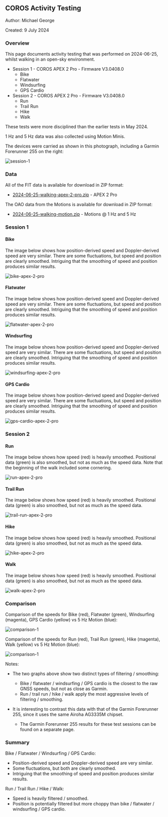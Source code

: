 ## COROS Activity Testing

Author: Michael George

Created: 9 July 2024



### Overview

This page documents activity testing that was performed on 2024-06-25, whilst walking in an open-sky environment.

- Session 1 - COROS APEX 2 Pro - Firmware V3.0408.0
  - Bike
  - Flatwater
  - Windsurfing
  - GPS Cardio
- Session 2 - COROS APEX 2 Pro - Firmware V3.0408.0
  - Run
  - Trail Run
  - Hike
  - Walk

These tests were more disciplined than the earlier tests in May 2024.

1 Hz and 5 Hz data was also collected using Motion Minis.

The devices were carried as shown in this photograph, including a Garmin Forerunner 255 on the right:

![session-1](img/20240625_181034.jpg)



### Data

All of the FIT data is available for download in ZIP format:

- [2024-06-25-walking-apex-2-pro.zip](2024-06-25-walking-apex-2-pro.zip) - APEX 2 Pro

The OAO data from the Motions is available for download in ZIP format:

- [2024-06-25-walking-motion.zip](2024-06-25-walking-motion.zip) - Motions @ 1 Hz and 5 Hz



### Session 1

#### Bike

The image below shows how position-derived speed and Doppler-derived speed are very similar. There are some fluctuations, but speed and position are clearly smoothed. Intriguing that the smoothing of speed and position produces similar results.

![bike-apex-2-pro](img/1-bike-apex-2-pro.png)



#### Flatwater

The image below shows how position-derived speed and Doppler-derived speed are very similar. There are some fluctuations, but speed and position are clearly smoothed. Intriguing that the smoothing of speed and position produces similar results.

![flatwater-apex-2-pro](img/2-flatwater-apex-2-pro.png)



#### Windsurfing

The image below shows how position-derived speed and Doppler-derived speed are very similar. There are some fluctuations, but speed and position are clearly smoothed. Intriguing that the smoothing of speed and position produces similar results.

![windsurfing-apex-2-pro](img/3-windsurfing-apex-2-pro.png)



#### GPS Cardio

The image below shows how position-derived speed and Doppler-derived speed are very similar. There are some fluctuations, but speed and position are clearly smoothed. Intriguing that the smoothing of speed and position produces similar results.

![gps-cardio-apex-2-pro](img/4-gps-cardio-apex-2-pro.png)



### Session 2

#### Run

The image below shows how speed (red) is heavily smoothed. Positional data (green) is also smoothed, but not as much as the speed data. Note that the beginning of the walk included some cornering.

![run-apex-2-pro](img/5-run-apex-2-pro.png)



#### Trail Run

The image below shows how speed (red) is heavily smoothed. Positional data (green) is also smoothed, but not as much as the speed data.

![trail-run-apex-2-pro](img/6-trail-run-apex-2-pro.png)



#### Hike

The image below shows how speed (red) is heavily smoothed. Positional data (green) is also smoothed, but not as much as the speed data.

![hike-apex-2-pro](img/7-hike-apex-2-pro.png)



#### Walk

The image below shows how speed (red) is heavily smoothed. Positional data (green) is also smoothed, but not as much as the speed data.

![walk-apex-2-pro](img/8-walk-apex-2-pro.png)



### Comparison

Comparison of the speeds for Bike (red), Flatwater (green), Windsurfing (magenta), GPS Cardio (yellow) vs 5 Hz Motion (blue):

![comparison-1](img/comparison-1.png)

Comparison of the speeds for Run (red), Trail Run (green), Hike (magenta), Walk (yellow) vs 5 Hz Motion (blue):

![comparison-1](img/comparison-2.png)

Notes:

- The two graphs above show two distinct types of filtering / smoothing:
  - Bike / flatwater / windsurfing / GPS cardio is the closest to the raw GNSS speeds, but not as close as Garmin.
  - Run / trail run / hike / walk apply the most aggressive levels of filtering / smoothing.

- It is interesting to contrast this data with that of the Garmin Forerunner 255, since it uses the same Airoha AG3335M chipset.
  - The Garmin Forerunner 255 results for these test sessions can be found on a separate page.




### Summary

Bike / Flatwater / Windsurfing / GPS Cardio:

- Position-derived speed and Doppler-derived speed are very similar.
- Some fluctuations, but both are clearly smoothed.
- Intriguing that the smoothing of speed and position produces similar results.

Run / Trail Run / Hike / Walk:

- Speed is heavily filtered / smoothed.
- Position is potentially filtered but more choppy than bike / flatwater / windsurfing / GPS cardio.
